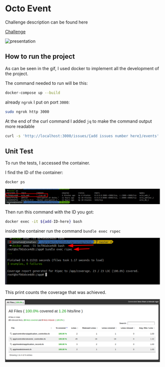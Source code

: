 # Octo Event

Challenge description can be found here

[Challenge](docs/challenge.md)

![presentation](docs/show.gif)

## How to run the project

As can be seen in the gif, I used docker to implement all the development of the project.

The command needed to run will be this:

```bash
docker-compose up --build
```

already `ngrok` I put on port `3000`:

```bash
sudo ngrok http 3000
```

At the end of the curl command I added `jq` to make the command output more readable

```bash
curl -s 'http://localhost:3000/issues/{add issues number here}/events' | jq
```

## Unit Test

To run the tests, I accessed the container.

I find the ID of the container:
```bash
docker ps
```
![Untitled](docs/docker-ps.png)

Then run this command with the ID you got:

```bash 
docker exec -it ${add-ID-here} bash
```

inside the container run the command `bundle exec rspec`

![Untitled](docs/bundle-exec-rspec.png)

This print counts the coverage that was achieved.

![Untitled](docs/Untitled.png)